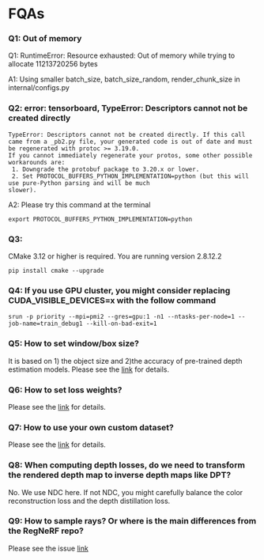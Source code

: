 # FQAs

### Q1: Out of memory
Q1: RuntimeError: Resource exhausted: Out of memory while trying to allocate 11213720256 bytes

A1: Using smaller batch_size, batch_size_random, render_chunk_size in internal/configs.py

### Q2: error: tensorboard, TypeError: Descriptors cannot not be created directly

```
TypeError: Descriptors cannot not be created directly. If this call came from a _pb2.py file, your generated code is out of date and must be regenerated with protoc >= 3.19.0.                                                                                                    
If you cannot immediately regenerate your protos, some other possible workarounds are:                     
 1. Downgrade the protobuf package to 3.20.x or lower.                                                        
 2. Set PROTOCOL_BUFFERS_PYTHON_IMPLEMENTATION=python (but this will use pure-Python parsing and will be much 
slower).
```

A2: Please try this command at the terminal
```
export PROTOCOL_BUFFERS_PYTHON_IMPLEMENTATION=python
```


### Q3:
CMake 3.12 or higher is required.  You are running version 2.8.12.2

```
pip install cmake --upgrade
```


### Q4: If you use GPU cluster, you might consider replacing CUDA_VISIBLE_DEVICES=x with the follow command
```
srun -p priority --mpi=pmi2 --gres=gpu:1 -n1 --ntasks-per-node=1 --job-name=train_debug1 --kill-on-bad-exit=1
```

### Q5: How to set window/box size?
It is based on 1) the object size and 2)the accuracy of pre-trained depth estimation models. Please see the [link](https://github.com/Wanggcong/SparseNeRF/issues/7#issuecomment-1686215227) for details.


### Q6: How to set loss weights?
Please see the [link](https://github.com/Wanggcong/SparseNeRF/issues/8#issuecomment-1687561545) for details.


### Q7: How to use your own custom dataset? 
Please see the [link](https://github.com/Wanggcong/SparseNeRF/blob/main/tutorial.md) for details.


### Q8: When computing depth losses, do we need to transform the rendered depth map to inverse depth maps like DPT?
No. We use NDC here. If not NDC, you might carefully balance the color reconstruction loss and the depth distillation loss. 



### Q9: How to sample rays? Or where is the main differences from the RegNeRF repo? 
Please see the issue [link](https://github.com/Wanggcong/SparseNeRF/issues/12)
